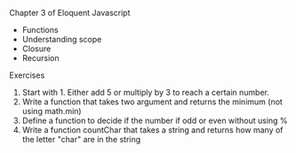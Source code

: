 Chapter 3 of Eloquent Javascript

- Functions
- Understanding scope
- Closure
- Recursion

Exercises

1. Start with 1. Either add 5 or multiply by 3 to reach a certain number.
2. Write a function that takes two argument and returns the minimum (not using math.min)
3. Define a function to decide if the number if odd or even without using %
4. Write a function countChar that takes a string and returns how many of the letter "char" are in the string
